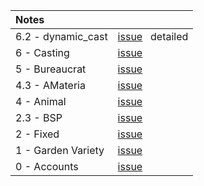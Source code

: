 Notes                |   |
:------------------- | - |
6.2 - dynamic_cast   | [issue](https://github.com/nuoxoxo/cpp_modules_42/issues/81) &nbsp; detailed
6 - Casting          | [issue](https://github.com/nuoxoxo/cpp_modules_42/issues/73)
5 - Bureaucrat       | [issue](https://github.com/nuoxoxo/cpp_modules_42/issues/69)
4.3 - AMateria       | [issue](https://github.com/nuoxoxo/cpp_modules_42/issues/61)
4 - Animal           | [issue](https://github.com/nuoxoxo/cpp_modules_42/issues/49)
2.3 - BSP            | [issue](https://github.com/nuoxoxo/cpp_modules_42/issues/33)
2 - Fixed            | [issue](https://github.com/nuoxoxo/cpp_modules_42/issues/26)
1 - Garden Variety   | [issue](https://github.com/nuoxoxo/cpp_modules_42/issues/25)
0 - Accounts         | [issue](https://github.com/nuoxoxo/cpp_modules_42/issues/56)
